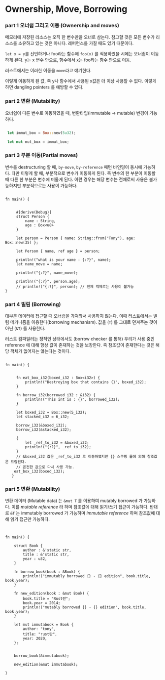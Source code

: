 # Ownership, Move, Borrowing



### part 1 오너쉽 그리고 이동 (Ownership and moves)

메모리에 저장된 리소스는 오직 한 변수만을 오너로 삼는다. 참고할 것은 모든 변수가 리소스를 소유하고 있는 것은 아니다. 레퍼런스를 가질 때도 있기 때문이다. 

`let x = y`를 선언하거나 foo라는 함수에 `foo(x)` 를 적용하였을 시에는 오너쉽이 이동하게 된다. 
y는 x 변수 안으로, 함수에서 x는 foo라는 함수 안으로 이동.


러스트에서는 이러한 이동을 `move`라고 얘기한다. 

이렇게 이동하게 된 값, 즉 y나 함수에서 사용된 x값은 더 이상 사용할 수 없다. 
이렇게 하면 dangling pointers 를 예방할 수 있다. 


### part 2 변환 (Mutability)

오너쉽이 다른 변수로 이동하였을 때, 변환타입(immutable -> mutable) 변경이 가능하다. 

```rust

 let immut_box = Box::new(5u32);

 let mut mut_box = immut_box;

```

### part 3 부분 이동(Partial moves)

변수를 destructuring 할 때, `by-move`, `by-reference` 패턴 바인딩이 동시에 가능하다. 
다만 이렇게 할 때, 부분적으로 변수가 이동하게 된다. 즉 변수의 한 부분이 이동할 때 다른 한 부분은 변수에 머물게 된다. 
이런 경우는 해당 변수는 전체로써 사용은 불가능하지만 부분적으로는 사용이 가능하다. 


```rust,editable

fn main() {


     #[derive(Debug)]
     struct Person {
         name : String,
         age : Box<u8>
     }
      
     let person = Person { name: String::from("Tony"), age: Box::new(35) };
    
     let Person { name, ref age } = person;
   
     println!("what is your name : {:?}", name);
     let name_move = name;
    
     println!("{:?}", name_move);
    
     println!("{:?}", person.age);
     // println!("{:?}", person); // 전체 객체로는 사용이 불가능
}

```


### part 4 빌림 (Borrowing)

대부분 데이터에 접근할 때 오너쉽을 가져와서 사용하지 않는다. 이때 러스트에서는 빌림 메커니즘을 이용한다(borrowing mechanism). 
값을 (`T`) 를 그대로 던져주는 것이 아닌 (`&T`) 를 사용한다.

러스트 컴파일러는 정적인 상태에서도 (borrow checker 를 통해) 우리가 사용 중인  reference 에 대해 항상 값이 존재하는 것을 보장한다. 
즉 참조값이 존재한다는 것은 해당 객체가 없어지는 않는다는 것이다. 


```rust,editable

fn main() {


     fn eat_box_i32(boxed_i32 : Box<i32>) {
         println!("Destroying box that contains {}", boxed_i32);
     }
   
     fn borrow_i32(borrowed_i32 : &i32) {
         println!("This int is : {}", borrowed_i32);
     }
   
     let boxed_i32 = Box::new(5_i32);
     let stacked_i32 = 6_i32;
     
     borrow_i32(&boxed_i32);
     borrow_i32(&stacked_i32);
   
     {
         let _ref_to_i32 = &boxed_i32;
         println!("{:?}", _ref_to_i32);
     } 
     // &boxed_i32 값은 _ref_to_i32 로 이동하였지만 {} 스쿠핑 룰에 의해 참조값은 드랍된다. 
     // 온전한 값으로 다시 사용 가능.
    eat_box_i32(boxed_i32);
   }

```


### part 5 변환 (Mutability)
변환 데이터 (Mutable data) 는 `&mut T` 를 이용하여 mutably borrowed 가 가능하다. 이를 *mutable reference* 라 하며 참조값에 대해 읽기/쓰기 접근이 가능하다. 반대로 `&T` 는 immutably borrowed 가 가능하며 *immutable reference* 하며 참조값에 대해 읽기 접근만 가능하다. 


```rust,editable


fn main() {
  
    struct Book {
        author : &'static str,
        title : &'static str,
        year : u32,
    }

    fn borrow_book(book : &Book) {
        println!("immutably borrowed {} - {} edition", book.title, book.year);
    }

    fn new_edition(book : &mut Book) {
        book.title = "Rust란";
        book.year = 2014;
        println!("mutably borrowed {} - {} edition", book.title, book.year);
    }

    let mut immutabook = Book {
        author: "tony",
        title: "rust란",
        year: 2020,
    };


    borrow_book(&immutabook);

    new_edition(&mut immutabook);

}

```




























